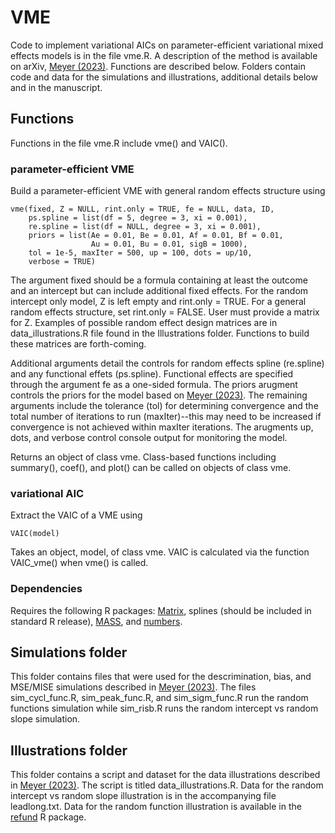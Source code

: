 # VME
 Code to implement variational AICs on parameter-efficient variational mixed effects models is in the file vme.R. A description of the method is available on arXiv, [Meyer (2023)](https://arxiv.org/abs/2306.14761). Functions are described below. Folders contain code and data for the simulations and illustrations, additional details below and in the manuscript.

## Functions
Functions in the file vme.R include vme() and VAIC().

 ### parameter-efficient VME
 Build a parameter-efficient VME with general random effects structure using
```
vme(fixed, Z = NULL, rint.only = TRUE, fe = NULL, data, ID,
    ps.spline = list(df = 5, degree = 3, xi = 0.001),
    re.spline = list(df = NULL, degree = 3, xi = 0.001),
    priors = list(Ae = 0.01, Be = 0.01, Af = 0.01, Bf = 0.01, 
                  Au = 0.01, Bu = 0.01, sigB = 1000),
    tol = 1e-5, maxIter = 500, up = 100, dots = up/10,
    verbose = TRUE)
```
The argument fixed should be a formula containing at least the outcome and an intercept but can include additional fixed effects. For the random intercept only model, Z is left empty and rint.only = TRUE. For a general random effects structure, set rint.only = FALSE. User must provide a matrix for Z. Examples of possible random effect design matrices are in data_illustrations.R file found in the Illustrations folder. Functions to build these matrices are forth-coming.

Additional arguments detail the controls for random effects spline (re.spline) and any functional effets (ps.spline). Functional effects are specified through the argument fe as a one-sided formula. The priors arugment controls the priors for the model based on [Meyer (2023)](https://arxiv.org/abs/2306.14761). The remaining arguments include the tolerance (tol) for determining convergence and the total number of iterations to run (maxIter)--this may need to be increased if convergence is not achieved within maxIter iterations. The arugments up, dots, and verbose control console output for monitoring the model.

Returns an object of class vme. Class-based functions including summary(), coef(), and plot() can be called on objects of class vme.

 ### variational AIC
 Extract the VAIC of a VME using
```
VAIC(model)
```
 Takes an object, model, of class vme. VAIC is calculated via the function VAIC_vme() when vme() is called.

### Dependencies
Requires the following R packages: [Matrix](https://cran.r-project.org/web/packages/Matrix/index.html), splines (should be included in standard R release), [MASS](https://cran.r-project.org/web/packages/MASS/index.html), and [numbers](https://cran.r-project.org/web/packages/numbers/index.html).

## Simulations folder
This folder contains files that were used for the descrimination, bias, and MSE/MISE simulations described in [Meyer (2023)](https://arxiv.org/abs/2306.14761). The files sim_cycl_func.R, sim_peak_func.R, and sim_sigm_func.R run the random functions simulation while sim_risb.R runs the random intercept vs random slope simulation.

## Illustrations folder
This folder contains a script and dataset for the data illustrations described in [Meyer (2023)](https://arxiv.org/abs/2306.14761). The script is titled data_illustrations.R. Data for the random intercept vs random slope illustration is in the accompanying file leadlong.txt. Data for the random function illustration is available in the [refund](https://cran.r-project.org/web/packages/refund/index.html) R package.
